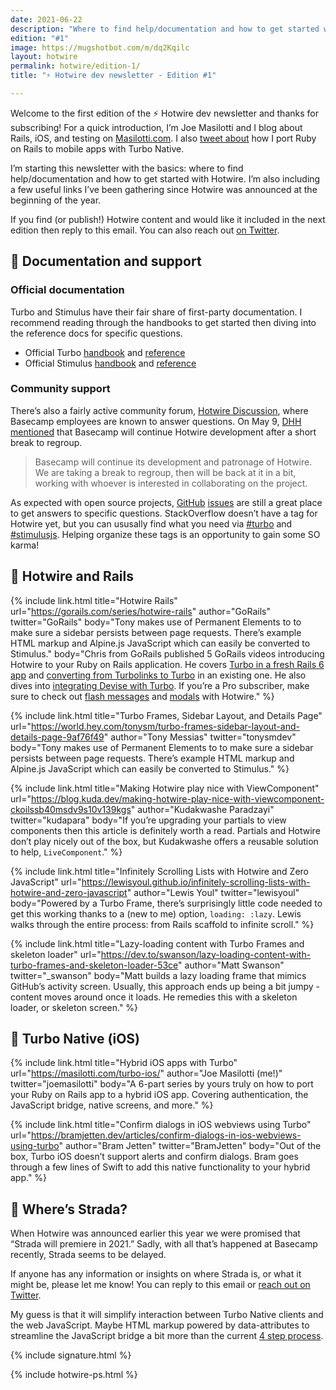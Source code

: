 ```yaml
---
date: 2021-06-22
description: "Where to find help/documentation and how to get started with Hotwire: Turbo (Native), Stimulus, and Strada. Also, some exciting links I've collected since launch."
edition: "#1"
image: https://mugshotbot.com/m/dq2Kqilc
layout: hotwire
permalink: hotwire/edition-1/
title: "⚡️ Hotwire dev newsletter - Edition #1"

---
```


Welcome to the first edition of the ⚡️ Hotwire dev newsletter and thanks for subscribing! For a quick introduction, I’m Joe Masilotti and I blog about Rails, iOS, and testing on [Masilotti.com](https://masilotti.com/). I also [tweet about](https://twitter.com/joemasilotti) how I port Ruby on Rails to mobile apps with Turbo Native.

I’m starting this newsletter with the basics: where to find help/documentation and how to get started with Hotwire. I’m also including a few useful links I’ve been gathering since Hotwire was announced at the beginning of the year.

If you find (or publish!) Hotwire content and would like it included in the next edition then reply to this email. You can also reach out [on Twitter](https://twitter.com/joemasilotti).

## 📄 Documentation and support

### Official documentation

Turbo and Stimulus have their fair share of first-party documentation. I recommend reading through the handbooks to get started then diving into the reference docs for specific questions.

* Official Turbo [handbook](https://turbo.hotwired.dev/handbook/introduction) and [reference](https://turbo.hotwired.dev/reference/drive)
* Official Stimulus [handbook](https://stimulus.hotwired.dev/handbook/introduction) and [reference](https://stimulus.hotwired.dev/reference/controllers)

### Community support

There’s also a fairly active community forum, [Hotwire Discussion](https://discuss.hotwired.dev/), where Basecamp employees are known to answer questions. On May 9, [DHH mentioned](https://discuss.hotwired.dev/t/basecamp-plans-with-hotwire/2781/6) that Basecamp will continue Hotwire development after a short break to regroup.

> Basecamp will continue its development and patronage of Hotwire. We are taking a break to regroup, then will be back at it in a bit, working with whoever is interested in collaborating on the project.

As expected with open source projects, [GitHub](https://github.com/hotwired/turbo/issues) [issues](https://github.com/hotwired/stimulus/issues) are still a great place to get answers to specific questions. StackOverflow doesn’t have a tag for Hotwire yet, but you can ususally find what you need via [#turbo](https://stackoverflow.com/questions/tagged/turbo) and [#stimulusjs](https://stackoverflow.com/questions/tagged/stimulusjs). Helping organize these tags is an opportunity to gain some SO karma!

## 💎 Hotwire and Rails

{% include link.html 
  title="Hotwire Rails"
  url="https://gorails.com/series/hotwire-rails"
  author="GoRails"
  twitter="GoRails"
  body="Tony makes use of Permanent Elements to to make sure a sidebar persists between page requests. There’s example HTML markup and Alpine.js JavaScript which can easily be converted to Stimulus."
  body="Chris from GoRails published 5 GoRails videos introducing Hotwire to your Ruby on Rails application. He covers [Turbo in a fresh Rails 6 app](https://gorails.com/episodes/hotwire-rails) and [converting from Turbolinks to Turbo](https://gorails.com/episodes/upgrade-from-turbolinks-to-hotwire-and-turbo) in an existing one. He also dives into [integrating Devise with Turbo](https://gorails.com/episodes/devise-hotwire-turbo). If you’re a Pro subscriber, make sure to check out [flash messages](https://gorails.com/episodes/hotwire-flash-messages) and [modals](https://gorails.com/episodes/hotwire-modal-forms) with Hotwire."
%}

{% include link.html 
  title="Turbo Frames, Sidebar Layout, and Details Page"
  url="https://world.hey.com/tonysm/turbo-frames-sidebar-layout-and-details-page-9af76f49"
  author="Tony Messias"
  twitter="tonysmdev"
  body="Tony makes use of Permanent Elements to to make sure a sidebar persists between page requests. There’s example HTML markup and Alpine.js JavaScript which can easily be converted to Stimulus."
%}

{% include link.html
  title="Making Hotwire play nice with ViewComponent"
  url="https://blog.kuda.dev/making-hotwire-play-nice-with-viewcomponent-ckoilssb40msdv9s10v139kgs"
  author="Kudakwashe Paradzayi"
  twitter="kudapara"
  body="If you’re upgrading your partials to view components then this article is definitely worth a read. Partials and Hotwire don’t play nicely out of the box, but Kudakwashe offers a reusable solution to help, `LiveComponent`."
%}

{% include link.html
  title="Infinitely Scrolling Lists with Hotwire and Zero JavaScript"
  url="https://lewisyoul.github.io/infinitely-scrolling-lists-with-hotwire-and-zero-javascript"
  author="Lewis Youl"
  twitter="lewisyoul"
  body="Powered by a Turbo Frame, there’s surprisingly little code needed to get this working thanks to a (new to me) option, `loading: :lazy`. Lewis walks through the entire process: from Rails scaffold to infinite scroll."
%}

{% include link.html
  title="Lazy-loading content with Turbo Frames and skeleton loader"
  url="https://dev.to/swanson/lazy-loading-content-with-turbo-frames-and-skeleton-loader-53ce"
  author="Matt Swanson"
  twitter="_swanson"
  body="Matt builds a lazy loading frame that mimics GitHub’s activity screen. Usually, this approach ends up being a bit jumpy - content moves around once it loads. He remedies this with a skeleton loader, or skeleton screen."
%}

## 📱 Turbo Native (iOS)

{% include link.html
  title="Hybrid iOS apps with Turbo"
  url="https://masilotti.com/turbo-ios/"
  author="Joe Masilotti (me!)"
  twitter="joemasilotti"
  body="A 6-part series by yours truly on how to port your Ruby on Rails app to a hybrid iOS app. Covering authentication, the JavaScript bridge, native screens, and more."
%}

{% include link.html
  title="Confirm dialogs in iOS webviews using Turbo"
  url="https://bramjetten.dev/articles/confirm-dialogs-in-ios-webviews-using-turbo"
  author="Bram Jetten"
  twitter="BramJetten"
  body="Out of the box, Turbo iOS doesn’t support alerts and confirm dialogs. Bram goes through a few lines of Swift to add this native functionality to your hybrid app."
%}

## 🤷 Where’s Strada?

When Hotwire was announced earlier this year we were promised that “Strada will premiere in 2021.” Sadly, with all that’s happened at Basecamp recently, Strada seems to be delayed.

If anyone has any information or insights on where Strada is, or what it might be, please let me know! You can reply to this email or [reach out on Twitter](https://twitter.com/joemasilotti).

My guess is that it will simplify interaction between Turbo Native clients and the web JavaScript. Maybe HTML markup powered by data-attributes to streamline the JavaScript bridge a bit more than the current [4 step process](https://masilotti.com/turbo-ios/the-javascript-bridge/).

{% include signature.html %}

{% include hotwire-ps.html %}
